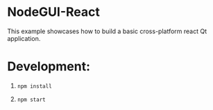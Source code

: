# NodeGUI-React

This example showcases how to build a basic cross-platform react Qt application.

# Development:

1. `npm install`

2. `npm start`

